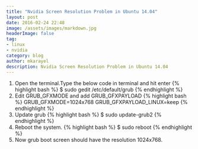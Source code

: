 ```yaml
---
title: "Nvidia Screen Resolution Problem in Ubuntu 14.04"
layout: post
date: 2016-02-24 22:48
image: /assets/images/markdown.jpg
headerImage: false
tag:
- linux
- nvidia
category: blog
author: mkarayel
description: Nvidia Screen Resolution Problem in Ubuntu 14.04
---
```


1) Open the terminal.Type the below code in terminal and hit enter
{% highlight bash %}
$ sudo gedit /etc/default/grub
{% endhighlight %}
2) Edit GRUB_GFXMODE and add GRUB_GFXPAYLOAD
{% highlight bash %}
GRUB_GFXMODE=1024x768
GRUB_GFXPAYLOAD_LINUX=keep
{% endhighlight %}
3) Update grub 
{% highlight bash %}
$ sudo update-grub2
{% endhighlight %}
4) Reboot the system.
{% highlight bash %}
$ sudo reboot 
{% endhighlight %}
5) Now grub boot screen should have the resolution 1024x768.